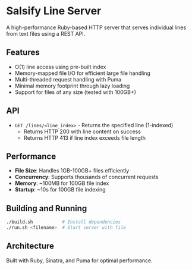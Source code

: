 # Salsify Line Server

A high-performance Ruby-based HTTP server that serves individual lines from text files using a REST API.

## Features

- O(1) line access using pre-built index
- Memory-mapped file I/O for efficient large file handling
- Multi-threaded request handling with Puma
- Minimal memory footprint through lazy loading
- Support for files of any size (tested with 100GB+)

## API

- `GET /lines/<line_index>` - Returns the specified line (1-indexed)
  - Returns HTTP 200 with line content on success
  - Returns HTTP 413 if line index exceeds file length

## Performance

- **File Size**: Handles 1GB-100GB+ files efficiently
- **Concurrency**: Supports thousands of concurrent requests
- **Memory**: ~100MB for 100GB file index
- **Startup**: ~10s for 100GB file indexing

## Building and Running

```bash
./build.sh           # Install dependencies
./run.sh <filename>  # Start server with file
```

## Architecture

Built with Ruby, Sinatra, and Puma for optimal performance.